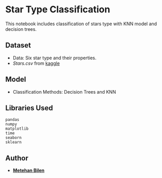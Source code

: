 # Star Type Classification
This notebook includes classification of stars type with KNN model and decision trees.

## Dataset

- Data: Six star type and their properties.
- *Stars.csv* from [kaggle](https://www.kaggle.com/brsdincer/star-type-classification)

## Model 

-   Classification Methods: Decision Trees and KNN

## Libraries Used
    pandas
    numpy
    matplotlib
    time
    seaborn
    sklearn
 
 ## Author
 - **[Metehan Bilen](https://github.com/MetehanBilen)**


